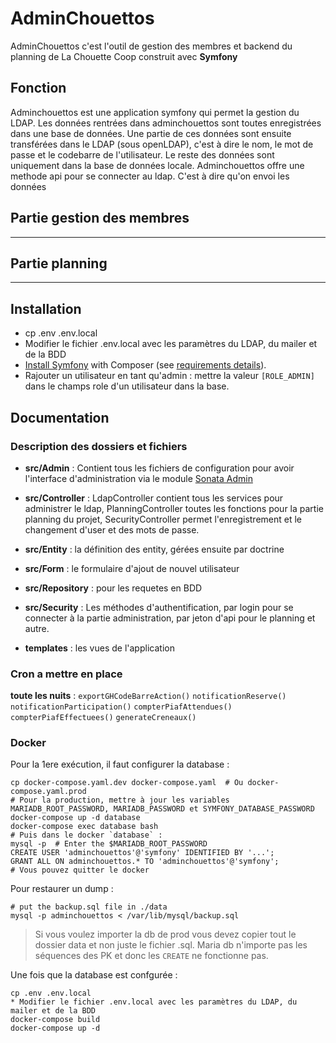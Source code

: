 # AdminChouettos

AdminChouettos c'est l'outil de gestion des membres et backend du planning de La Chouette Coop construit avec **Symfony**

## Fonction

Adminchouettos est une application symfony qui permet la gestion du LDAP. Les données rentrées dans adminchouettos sont toutes enregistrées dans une base de données.
Une partie de ces données sont ensuite transférées dans le LDAP (sous openLDAP), c'est à dire le nom, le mot de passe et le codebarre de l'utilisateur.
Le reste des données sont uniquement dans la base de données locale.
Adminchouettos offre une methode api pour se connecter au ldap. C'est à dire qu'on envoi les données

## Partie gestion des membres

---

## Partie planning

---

## Installation

- cp .env .env.local
- Modifier le fichier .env.local avec les paramètres du LDAP, du mailer et de la BDD
- [Install Symfony][2] with Composer (see [requirements details][1]).
- Rajouter un utilisateur en tant qu'admin : mettre la valeur `[ROLE_ADMIN]` dans le champs role d'un utilisateur dans la base.

## Documentation

### Description des dossiers et fichiers

- **src/Admin** : Contient tous les fichiers de configuration pour avoir l'interface d'administration via le module [Sonata Admin][3]
- **src/Controller** : LdapController contient tous les services pour administrer le ldap, PlanningController toutes les fonctions pour la partie planning du projet, SecurityController permet l'enregistrement et le changement d'user et des mots de passe.
- **src/Entity** : la définition des entity, gérées ensuite par doctrine
- **src/Form** : le formulaire d'ajout de nouvel utilisateur
- **src/Repository** : pour les requetes en BDD
- **src/Security** : Les méthodes d'authentification, par login pour se connecter à la partie administration, par jeton d'api pour le planning et autre.

- **templates** : les vues de l'application

### Cron a mettre en place

**toute les nuits** : `exportGHCodeBarreAction()` `notificationReserve()` `notificationParticipation()` `compterPiafAttendues()` `compterPiafEffectuees()` `generateCreneaux()`

### Docker

Pour la 1ere exécution, il faut configurer la database :

```shell
cp docker-compose.yaml.dev docker-compose.yaml  # Ou docker-compose.yaml.prod
# Pour la production, mettre à jour les variables MARIADB_ROOT_PASSWORD, MARIADB_PASSWORD et SYMFONY_DATABASE_PASSWORD
docker-compose up -d database
docker-compose exec database bash
# Puis dans le docker `database` :
mysql -p  # Enter the $MARIADB_ROOT_PASSWORD
CREATE USER 'adminchouettos'@'symfony' IDENTIFIED BY '...';
GRANT ALL ON adminchouettos.* TO 'adminchouettos'@'symfony';
# Vous pouvez quitter le docker
```

Pour restaurer un dump :

```shell
# put the backup.sql file in ./data
mysql -p adminchouettos < /var/lib/mysql/backup.sql
```

> Si vous voulez importer la db de prod vous devez copier tout le dossier data et non juste le fichier .sql.
> Maria db n'importe pas les séquences des PK et donc les `CREATE` ne fonctionne pas.

Une fois que la database est confgurée :

```shell
cp .env .env.local
* Modifier le fichier .env.local avec les paramètres du LDAP, du mailer et de la BDD
docker-compose build
docker-compose up -d
```

[1]: https://symfony.com/doc/current/reference/requirements.html
[2]: https://symfony.com/doc/current/setup.html#setting-up-an-existing-symfony-project
[3]: https://docs.sonata-project.org/projects/SonataAdminBundle/en/4.x/index.html
